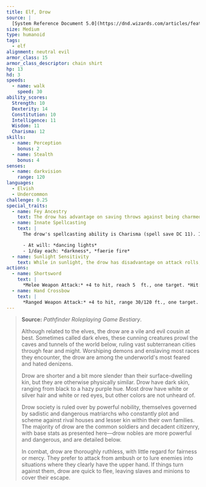 ```yaml
---
title: Elf, Drow
source: |
  [System Reference Document 5.0](https://dnd.wizards.com/articles/features/systems-reference-document-srd)
size: Medium
type: humanoid
tags:
  - elf
alignment: neutral evil
armor_class: 15
armor_class_descriptor: chain shirt
hp: 13
hd: 3
speeds:
  - name: walk
    speed: 30
ability_scores:
  Strength: 10
  Dexterity: 14
  Constitution: 10
  Intelligence: 11
  Wisdom: 11
  Charisma: 12
skills:
  - name: Perception
    bonus: 2
  - name: Stealth
    bonus: 4
senses:
  - name: darkvision
    range: 120
languages:
  - Elvish
  - Undercommon
challenge: 0.25
special_traits:
  - name: Fey Ancestry
    text: The drow has advantage on saving throws against being charmed, and magic can't put the drow to sleep.
  - name: Innate Spellcasting
    text: |
      The drow's spellcasting ability is Charisma (spell save DC 11). It can innately cast the following spells, requiring no material components:

      - At will: *dancing lights*
      - 1/day each: *darkness*, *faerie fire*
  - name: Sunlight Sensitivity
    text: While in sunlight, the drow has disadvantage on attack rolls, as well as on Wisdom (Perception) checks that rely on sight.
actions:
  - name: Shortsword
    text: |
      *Melee Weapon Attack:* +4 to hit, reach 5  ft., one target. *Hit:* 5 (1d6 + 2) piercing damage.
  - name: Hand Crossbow
    text: |
      *Ranged Weapon Attack:* +4 to hit, range 30/120 ft., one target. *Hit:* 5 (1d6 + 2) piercing damage, and the target must succeed on a DC 13  Constitution saving throw or be poisoned for 1 hour. If the saving throw fails by 5 or more, the target is also unconscious while poisoned in this way. The target wakes up if it takes damage or if another creature takes an action to shake it awake.
---
```


> **Source:** *Pathfinder Roleplaying Game Bestiary*.
>
> Although related to the elves, the drow are a vile and evil cousin at best. Sometimes called dark elves, these cunning creatures prowl the caves and tunnels of the world below, ruling vast subterranean cities through fear and might. Worshiping demons and enslaving most races they encounter, the drow are among the underworld's most feared and hated denizens.
>
> Drow are shorter and a bit more slender than their surface-dwelling kin, but they are otherwise physically similar. Drow have dark skin, ranging from black to a hazy purple hue. Most drow have white or silver hair and white or red eyes, but other colors are not unheard of.
>
> Drow society is ruled over by powerful nobility, themselves governed by sadistic and dangerous matriarchs who constantly plot and scheme against rival houses and lesser kin within their own families. The majority of drow are the common soldiers and decadent citizenry, with base stats as presented here—drow nobles are more powerful and dangerous, and are detailed below.
>
> In combat, drow are thoroughly ruthless, with little regard for fairness or mercy. They prefer to attack from ambush or to lure enemies into situations where they clearly have the upper hand. If things turn against them, drow are quick to flee, leaving slaves and minions to cover their escape.
